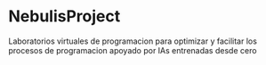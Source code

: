 # NebulisProject
Laboratorios virtuales de programacion para optimizar y facilitar los procesos de programacion apoyado por IAs entrenadas desde cero
